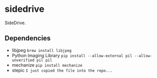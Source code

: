 sidedrive
=========

SideDrive.

Dependencies
------------

* libjpeg `brew install libjpeg`
* Python Imaging Library `pip install --allow-external pil --allow-unverified pil pil`
* mechanize `pip install mechanize`
* stepic `I just copied the file into the repo...`


